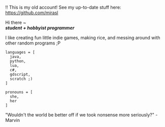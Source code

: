 !! This is my old account! See my up-to-date stuff here: https://github.com/mirasl

Hi there ~  
<b><i>student + hobbyist programmer</b></i>  
  
I like creating fun little indie games, making rice, and messing around with other random programs ;P  
  
```
languages = [  
  java,  
  python,  
  lua,  
  c#,  
  gdscript,  
  scratch ;)
]  
  
pronouns = [  
  she,  
  her  
]  
```
  
"Wouldn't the world be better off if we took nonsense more seriously?" - Marvin  
  
